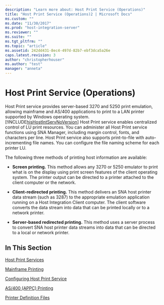 ```yaml
---
description: "Learn more about: Host Print Service (Operations)"
title: "Host Print Service (Operations)2 | Microsoft Docs"
ms.custom: ""
ms.date: "11/30/2017"
ms.prod: "host-integration-server"
ms.reviewer: ""
ms.suite: ""
ms.tgt_pltfrm: ""
ms.topic: "article"
ms.assetid: 242dd431-8ec4-497d-82b7-ebf3dca5a26e
caps.latest.revision: 3
author: "christopherhouser"
ms.author: "test"
manager: "anneta"
---
```

# Host Print Service (Operations)
Host Print service provides server-based 3270 and 5250 print emulation, allowing mainframe and AS/400 applications to print to a LAN printer supported by Windows operating system. [!INCLUDE[hisHostIntServNoVersion](../includes/hishostintservnoversion-md.md)] Host Print service enables centralized control of LU print resources. You can administer all Host Print service functions using SNA Manager, including margin control, fonts, and characters per line. Host Print service also supports print-to-file with auto-incrementing file names. You can configure the file naming scheme for each printer LU.  
  
 The following three methods of printing host information are available:  
  
-   **Screen printing.** This method allows any 3270 or 5250 emulator to print what is on the display using print screen features of the client operating system. The printer output can be directed to a printer attached to the client computer or the network.  
  
-   **Client-redirected printing.** This method delivers an SNA host printer data stream (such as 3287) to the appropriate emulation application running on a Host Integration Client computer. The client software converts the data stream into data that can be printed locally or to a network printer.  
  
-   **Server-based redirected printing.** This method uses a server process to convert SNA host printer data streams into data that can be directed to a local or network printer.  
  
## In This Section  
 [Host Print Services](../core/host-print-services1.md)  
  
 [Mainframe Printing](../core/mainframe-printing1.md)  
  
 [Configuring Host Print Service](../core/configuring-host-print-service2.md)  
  
 [AS/400 (APPC) Printing](../core/as-400-appc-printing1.md)  
  
 [Printer Definition Files](../core/printer-definition-files2.md)
